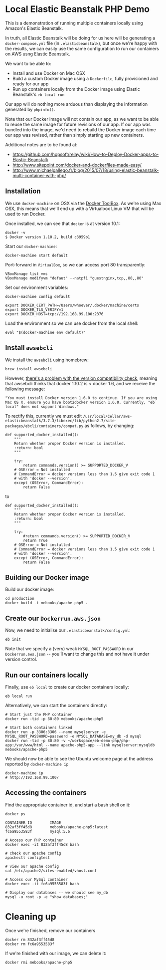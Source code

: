# Local Elastic Beanstalk PHP Demo

This is a demonstration of running multiple containers locally using Amazon's Elastic Beanstalk.

In truth, all Elastic Beanstalk will be doing for us here will be generating a `docker-compose.yml`
file (in `.elasticbeanstalk`), but once we're happy with the results, we can easily use the same
configuration to run our containers on AWS usng Elastic Beanstalk.

We want to be able to:

* Install and use Docker on Mac OSX
* Build a custom Docker image using a `Dockerfile`, fully provisioned and ready for our app
* Run up containers locally from the Docker image using Elastic Beanstalk's `eb local run`

Our app will do nothing more arduous than displaying the information generated by `phpinfo()`.

Note that our Docker image will not contain our app, as we want to be able to reuse the same image
for future revisions of our app. If our app was bundled into the image, we'd need to rebuild the
Docker image each time our app was revised, rather than simply starting up new containers.

Additional notes are to be found at:

* https://github.com/hopsoft/relay/wiki/How-to-Deploy-Docker-apps-to-Elastic-Beanstalk
* http://www.sitepoint.com/docker-and-dockerfiles-made-easy/
* http://www.michaelgallego.fr/blog/2015/07/18/using-elastic-beanstalk-multi-container-with-php/


## Installation

We use `docker-machine` on OSX via the [Docker ToolBox](https://www.docker.com/products/docker-toolbox).
As we're using Max OSX, this means that we'll end up with a Virtualbox Linux VM that will be used to run Docker.

Once installed, we can see that `docker` is at version 10.1:

    docker -v
    $ Docker version 1.10.2, build c3959b1

Start our `docker-machine`:

    docker-machine start default

Port-forward in `VirtualBox`, so we can access port 80 transparently:

    VBoxManage list vms
    VBoxManage modifyvm "defaut" --natpf1 "guestnginx,tcp,,80,,80"

Set our environment variables:

    docker-machine config default

    export DOCKER_CERT_PATH=/Users/whoever/.docker/machine/certs
    export DOCKER_TLS_VERIFY=1
    export DOCKER_HOST=tcp://192.168.99.100:2376

Load the environment so we can use docker from the local shell:

    eval "$(docker-machine env default)"


## Install `awsebcli`

We install the `awsebcli` using homebrew:

    brew install awsebcli

However, [there's a problem with the version compatibility check](https://forums.aws.amazon.com/thread.jspa?threadID=225425), meaning that awsebcli thinks that docker 1.10.2 is < docker 1.6, and we receive the following message:

    "You must install Docker version 1.6.0 to continue. If you are using Mac OS X, ensure you have boot2docker version 1.6.0. Currently, "eb local" does not support Windows."

To rectify this, currently we must edit `/usr/local/Cellar/aws-elasticbeanstalk/3.7.3/libexec/lib/python2.7/site-packages/ebcli/containers/compat.py` as follows, by changing:

    def supported_docker_installed():
        """
        Return whether proper Docker version is installed.
        :return: bool
        """

        try:
            return commands.version() >= SUPPORTED_DOCKER_V
        # OSError = Not installed
        # CommandError = docker versions less than 1.5 give exit code 1
        # with 'docker --version'.
        except (OSError, CommandError):
            return False

to

    def supported_docker_installed():
        """
        Return whether proper Docker version is installed.
        :return: bool
        """

        try:
            #return commands.version() >= SUPPORTED_DOCKER_V
            return True
        # OSError = Not installed
        # CommandError = docker versions less than 1.5 give exit code 1
        # with 'docker --version'.
        except (OSError, CommandError):
            return False


## Building our Docker image

Build our docker image:

    cd production
    docker build -t mebooks/apache-php5 .


## Create our `Dockerrun.aws.json`

Now, we need to initialise our `.elasticbeanstalk/config.yml`:

    eb init

Note that we specify a (very) weak `MYSQL_ROOT_PASSWORD` in our `Dockerrun.aws.json` -- you'll want to change this
and not have it under version control.


## Run our containers locally

Finally, use `eb local` to create our docker containers locally:

    eb local run

Alternatively, we can start the containers directly:

    # Start just the PHP container
    docker run -tid -p 80:80 mebooks/apache-php5

    # Start both containers linked
    docker run -p 3306:3306 --name mysqlserver -e MYSQL_ROOT_PASSWORD=password -e MYSQL_DATABASE=my_db -d mysql
    docker run -tid -p 80:80 -v ~/workspace/eb-demo-php/php-app:/var/www/html --name apache-php5-app --link mysqlserver:mysqldb mebooks/apache-php5

We should now be able to see the Ubuntu welcome page at the address reported by `docker-machine ip`

    docker-machine ip
    # http://192.168.99.100/


## Accessing the containers

Find the appropriate container id, and start a bash shell on it:

    docker ps

    CONTAINER ID        IMAGE
    832af3ff45d8        mebooks/apache-php5:latest
    fc6a9553583f        mysql:5.6

    # Access our PHP container
    docker exec -it 832af3ff45d8 bash

    # check our apache config
    apachectl configtest

    # view our apache config
    cat /etc/apache2/sites-enabled/vhost.conf

    # Access our MySql container
    docker exec -it fc6a9553583f bash

    # Display our databases -- we should see my_db
    mysql -u root -p -e "show databases;"

# Cleaning up

Once we're finished, remove our containers

    docker rm 832af3ff45d8
    docker rm fc6a9553583f

If we're finished with our image, we can delete it:

    docker rmi mebooks/apache-php5

